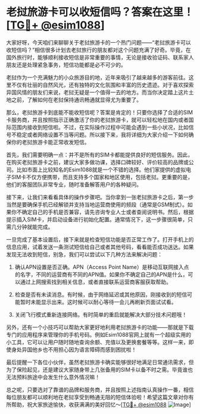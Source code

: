 # 老挝旅游卡可以收短信吗？答案在这里！[[TG💪+ @esim1088](https://t.me/s/esim1088)]

大家好呀，今天咱们来聊聊关于老挝旅游卡的一个热门问题——“老挝旅游卡可以收短信吗？”相信很多计划去老挝旅行的朋友都对这个问题充满了好奇。毕竟，在国外旅行时，能够顺利接收短信是非常重要的事情，无论是接收验证码、联系家人朋友还是处理紧急事务，短信功能都是必不可少的。

老挝作为一个充满魅力的小众旅游目的地，近年来吸引了越来越多的游客前往。这里不仅有壮丽的自然风光，还有独特的文化氛围和丰富的历史遗迹。对于喜欢探索异国风情的朋友们来说，老挝无疑是一个值得一去的地方。而当你决定踏上这片土地之前，了解如何在老挝保持通讯畅通就显得尤为重要了。

那么，老挝旅游卡到底能不能收短信呢？答案是肯定的！只要你选择了合适的SIM卡服务商，并且按照指示正确激活了你的老挝旅游卡，就可以轻松地在国内或者国际范围内接收到短信啦。不过，在实际操作过程中可能会遇到一些小状况，比如信号不稳定或者网络设置不当等问题。所以接下来，我将详细为大家介绍一下如何确保你的老挝旅游卡能正常收发短信。

首先，我们需要明确一点：并不是所有的SIM卡都能提供良好的短信服务。因此，在购买老挝旅游卡之前，建议大家多做功课，选择口碑较好、评价较高的品牌或公司。比如市面上比较知名的Esim1088就是一个不错的选择。他们家提供的虚拟电子SIM卡不仅方便携带，而且支持多个国家和地区使用，包括老挝。更重要的是，他们的客服团队非常专业，随时准备解答用户的各种疑问。

接下来，让我们来看看具体的操作步骤吧。当你拿到一张老挝旅游卡之后，第一步当然是要确保手机已经解锁并支持当地运营商使用的频段（通常是GSM制式）。如果你不确定自己的手机是否兼容，请先咨询专业人士或者查阅说明书。然后，根据提示插入SIM卡，并启动设备进行初始化配置。通常情况下，这一步骤很简单，只需几分钟就能完成。

一旦完成了基本设置后，接下来就是检查短信功能是否正常工作了。打开手机上的信息应用，试着发送一条测试短信给自己或者其他号码，看看能否成功送达。如果发现无法收到短信，别急，我们可以尝试以下几种方法来解决问题：

1. 确认APN设置是否正确。APN（Access Point Name）是移动互联网接入点的名字，不同的运营商有不同的APN值。如果你不确定自己的APN是什么，可以通过上网搜索找到相关信息，或者直接联系运营商客服获取帮助。
   
2. 检查是否有未读消息。有时候，由于网络延迟或其他原因，刚接收到的短信可能暂时未能显示出来。这时候可以耐心等待一会儿再刷新页面试试看。

3. 关闭飞行模式重新连接网络。有时简单的重启就能解决大部分技术问题哦！

另外，还有一个小技巧可以帮助大家更好地利用老挝旅游卡的功能——那就是下载专门的应用程序来管理你的手机号码。例如Esim1088官网上就有一个超级实用的小工具，它可以让用户随时随地查询余额、充值以及更换套餐等等。这样一来，即使身处异国他乡也不用担心因为语言障碍而感到困扰啦！

最后提醒一下各位小伙伴，虽然老挝旅游卡确实能够很好地满足日常通讯需求，但为了保险起见，还是建议大家随身带上几张备用的SIM卡以备不时之需。毕竟谁也无法预料旅途中会发生什么意外情况嘛！

总之呢，只要选对了靠谱的品牌和服务商，并且按照上述指南认真操作一番，相信每位朋友都可以顺利地在老挝享受到畅通无阻的短信体验啦！希望这篇文章对你有所帮助，祝大家旅途愉快，收获满满的美好回忆～[[TG💪+ @esim1088](https://t.me/s/esim1088) ![Image](https://i.postimg.cc/4NQfJmqS/Snipaste-2025-05-13-00-14-12.png)]